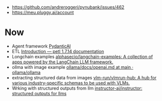 - https://github.com/andreroggeri/pynubank/issues/462
- https://meu.pluggy.ai/account


# Now

- Agent framework [PydanticAI](https://ai.pydantic.dev/#instrumentation-with-pydantic-logfire)
- ETL [Introduction — petl 1.7.14 documentation](https://petl.readthedocs.io/en/stable/intro.html)
- Longchain examples [alphasecio/langchain-examples: A collection of apps powered by the LangChain LLM framework.](https://github.com/alphasecio/langchain-examples/tree/main)
- ollma with image example [ollama/docs/openai.md at main · ollama/ollama](https://github.com/ollama/ollama/blob/main/docs/openai.md#openai-python-library)
- extracting structured data from images [vlm-run/vlmrun-hub: A hub for various industry-specific schemas to be used with VLMs.](https://github.com/vlm-run/vlmrun-hub)
- Wrking with structured outputs from llm [instructor-ai/instructor: structured outputs for llms](https://github.com/instructor-ai/instructor)